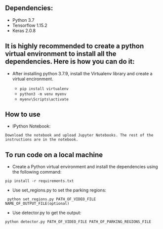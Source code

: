## Dependencies:

* Python 3.7
* Tensorflow 1.15.2
* Keras 2.0.8

## It is highly recommended to create a python virtual environment to install all the dependencies. Here is how you can do it:

* After installing python 3.7.9, install the Virtualenv library and create a virtual encironment.

    * ```pip install virtualenv```
    * ```python3 -m venv myenv```
    * ```myenv\Scripts\activate```

## How to use

* IPython Notebook:

``` Download the notebook and upload Jupyter Notebooks. The rest of the instructions are in the notebook. ```

## To run code on a local machine

* Create a Python virtual environment and install the dependencies using the following command:

``` pip install -r requirements.txt ```

* Use set_regions.py to set the parking regions:

``` python set_regions.py PATH_OF_VIDEO_FILE NAME_OF_OUTPUT_FILE(optional)```

* Use detector.py to get the output:

``` python detector.py PATH_OF_VIDEO_FILE PATH_OF_PARKING_REGIONS_FILE ```


